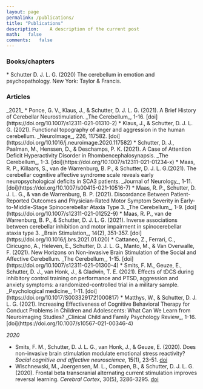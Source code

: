 ```yaml
---
layout: page
permalink: /publications/
title: "Publications"
description:	A description of the current post
math:	false
comments:	false
---
```

<h3> Books/chapters </h3>
* Schutter D. J. L. G. (2020) The cerebellum in emotion and psychopathology. New York: Taylor & Francis.

<h3> Articles </h3>
_2021_
* Ponce, G. V., Klaus, J., & Schutter, D. J. L. G. (2021). A Brief History of Cerebellar Neurostimulation. _The Cerebellum_, 1-16. [doi](https://doi.org/10.1007/s12311-021-01310-2)
* Klaus, J., & Schutter, D. J. L. G. (2021). Functional topography of anger and aggression in the human cerebellum. _NeuroImage_, 226, 117582. [doi](https://doi.org/10.1016/j.neuroimage.2020.117582)
* Schutter, D. J., Paalman, M., Henssen, D., & Deschamps, P. K. (2021). A Case of Attention Deficit Hyperactivity Disorder in Rhombencephalosynapsis. _The Cerebellum_, 1-3. [doi](https://doi.org/10.1007/s12311-021-01234-x)
* Maas, R. P., Killaars, S., van de Warrenburg, B. P., & Schutter, D. J. L. G.(2021). The cerebellar cognitive affective syndrome scale reveals early neuropsychological deficits in SCA3 patients. _Journal of Neurology_, 1-11.
[doi](https://doi.org/10.1007/s00415-021-10516-7)
* Maas, R. P., Schutter, D. J. L. G., & van de Warrenburg, B. P. (2021). Discordance Between Patient-Reported Outcomes and Physician-Rated Motor Symptom Severity in Early-to-Middle-Stage Spinocerebellar Ataxia Type 3. _The Cerebellum_, 1-9. [doi](https://doi.org/10.1007/s12311-021-01252-9)
* Maas, R. P., van de Warrenburg, B. P., & Schutter, D. J. L. G. (2021). Inverse associations between cerebellar inhibition and motor impairment in spinocerebellar ataxia type 3. _Brain Stimulation_, 14(2), 351-357. [doi](https://doi.org/10.1016/j.brs.2021.01.020)
* Cattaneo, Z., Ferrari, C., Ciricugno, A., Heleven, E., Schutter, D. J. L. G., Manto, M., & Van Overwalle, F. (2021). New Horizons on Non-invasive Brain Stimulation of the Social and Affective Cerebellum. _The Cerebellum_, 1-15. [doi](https://doi.org/10.1007/s12311-021-01300-4)
* Smits, F. M., Geuze, E., Schutter, D. J., van Honk, J., & Gladwin, T. E. (2021). Effects of tDCS during inhibitory control training on performance and PTSD, aggression and anxiety symptoms: a randomized-controlled trial in a military sample. _Psychological medicine_, 1-11. [doi](https://doi.org/10.1017/S0033291721000817)
* Matthys, W., & Schutter, D. J. L. G. (2021). Increasing Effectiveness of Cognitive Behavioral Therapy for Conduct Problems in Children and Adolescents: What Can We Learn from Neuroimaging Studies? _Clinical Child and Family Psychology Review_, 1-16. [doi](https://doi.org/10.1007/s10567-021-00346-4)


_2020_
* Smits, F. M., Schutter, D. J. L. G., van Honk, J., & Geuze, E. (2020). Does non-invasive brain stimulation modulate emotional stress reactivity? _Social cognitive and affective neuroscience_, 15(1), 23-51. [doi](https://doi.org/10.1093/scan/nsaa011)
* Wischnewski, M., Joergensen, M. L., Compen, B., & Schutter, D. J. L. G.(2020). Frontal beta transcranial alternating current stimulation improves reversal learning. _Cerebral Cortex_, 30(5), 3286-3295. [doi](https://doi.org/10.1093/cercor/bhz309)
